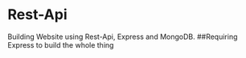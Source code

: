 # Rest-Api
Building Website using Rest-Api, Express and MongoDB.
##Requiring Express to build the whole thing 
